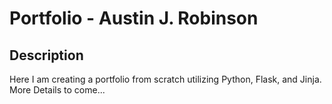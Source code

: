 # Portfolio - Austin J. Robinson

## Description
Here I am creating a portfolio from scratch utilizing Python, Flask, and Jinja. More Details to come...

